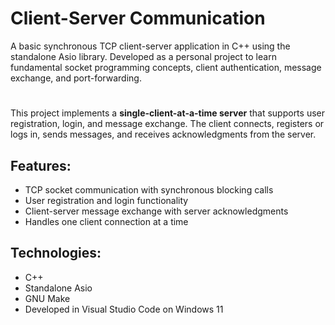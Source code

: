 # Client-Server Communication

A basic synchronous TCP client-server application in C++ using the standalone Asio library. 
Developed as a personal project to learn fundamental socket programming concepts, client authentication, message exchange, and port-forwarding.

#
This project implements a **single-client-at-a-time server** that supports user registration, login, and message exchange.
The client connects, registers or logs in, sends messages, and receives acknowledgments from the server.

## Features:

- TCP socket communication with synchronous blocking calls
- User registration and login functionality
- Client-server message exchange with server acknowledgments
- Handles one client connection at a time

## Technologies:
- C++
- Standalone Asio
- GNU Make
- Developed in Visual Studio Code on Windows 11